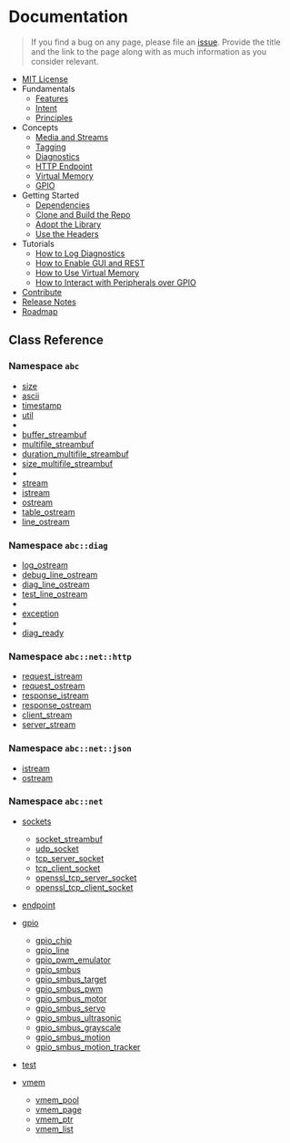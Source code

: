 # Documentation

> If you find a bug on any page, please file an [issue](../../../issues).
Provide the title and the link to the page along with as much information as you consider relevant.

- [MIT License](../LICENSE)
- Fundamentals
  - [Features](fundamentals/features.md)
  - [Intent](fundamentals/intent.md)
  - [Principles](fundamentals/principles.md)
- Concepts
  - [Media and Streams](concepts/media_and_streams.md)
  - [Tagging](concepts/tagging.md)
  - [Diagnostics](concepts/diagnostics.md)
  - [HTTP Endpoint](concepts/endpoint.md)
  - [Virtual Memory](concepts/vmem.md)
  - [GPIO](concepts/gpio.md)
- Getting Started
  - [Dependencies](start/dependencies.md)
  - [Clone and Build the Repo](start/clone_and_build.md)
  - [Adopt the Library](start/adopt.md)
  - [Use the Headers](start/use.md)
- Tutorials
  - [How to Log Diagnostics](tutorials/diagnostics.md)
  - [How to Enable GUI and REST](tutorials/endpoint.md)
  - [How to Use Virtual Memory](tutorials/vmem.md)
  - [How to Interact with Peripherals over GPIO](tutorials/gpio.md)
- [Contribute](contribute.md)
- [Release Notes](releases.md)
- [Roadmap](roadmap.md)

## Class Reference
### Namespace `abc`

- [size](ref/size.md)
- [ascii](ref/ascii.md)
- [timestamp](ref/timestamp.md)
- [util](ref/util.md)
-
- [buffer_streambuf](ref/buffer_streambuf.md)
- [multifile_streambuf](ref/multifile_streambuf.md)
- [duration_multifile_streambuf](ref/multifile_streambuf.md)
- [size_multifile_streambuf](ref/multifile_streambuf.md)
-
- [stream](ref/stream.md)
- [istream](ref/stream.md)
- [ostream](ref/stream.md)
- [table_ostream](ref/table_stream.md)
- [line_ostream](ref/table_stream.md)

### Namespace `abc::diag`

- [log_ostream](ref/log.md)
- [debug_line_ostream](ref/log.md)
- [diag_line_ostream](ref/log.md)
- [test_line_ostream](ref/log.md)
-
- [exception](ref/exception.md)
-
- [diag_ready](ref/diag_ready.md)

### Namespace `abc::net::http`

- [request_istream](ref/http.md)
- [request_ostream](ref/http.md)
- [response_istream](ref/http.md)
- [response_ostream](ref/http.md)
- [client_stream](ref/http.md)
- [server_stream](ref/http.md)

### Namespace `abc::net::json`

- [istream](ref/json.md)
- [ostream](ref/json.md)

### Namespace `abc::net`

- [sockets](ref/socket.md)
  - [socket_streambuf](ref/socket.md)
  - [udp_socket](ref/socket.md)
  - [tcp_server_socket](ref/socket.md)
  - [tcp_client_socket](ref/socket.md)
  - [openssl_tcp_server_socket](ref/openssl_socket.md)
  - [openssl_tcp_client_socket](ref/openssl_socket.md)
- [endpoint](ref/endpoint.md)



- [gpio](ref/gpio.md)
  - [gpio_chip](ref/gpio.md)
  - [gpio_line](ref/gpio.md)
  - [gpio_pwm_emulator](ref/gpio.md)
  - [gpio_smbus](ref/gpio.md)
  - [gpio_smbus_target](ref/gpio.md)
  - [gpio_smbus_pwm](ref/gpio.md)
  - [gpio_smbus_motor](ref/gpio.md)
  - [gpio_smbus_servo](ref/gpio.md)
  - [gpio_smbus_ultrasonic](ref/gpio.md)
  - [gpio_smbus_grayscale](ref/gpio.md)
  - [gpio_smbus_motion](ref/gpio.md)
  - [gpio_smbus_motion_tracker](ref/gpio.md)
- [test](ref/test.md)
- [vmem](ref/vmem.md)
  - [vmem_pool](ref/vmem.md)
  - [vmem_page](ref/vmem.md)
  - [vmem_ptr](ref/vmem.md)
  - [vmem_list](ref/vmem.md)
